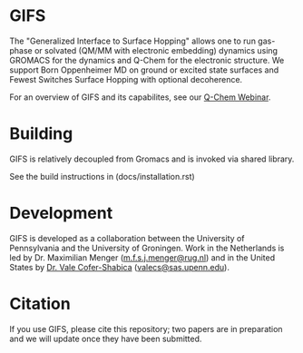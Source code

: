 # GIFS
The "Generalized Interface to Surface Hopping" allows one to run gas-phase or solvated (QM/MM with electronic embedding) dynamics using GROMACS for the dynamics and Q-Chem for the electronic structure. We support Born Oppenheimer MD on ground or excited state surfaces and Fewest Switches Surface Hopping with optional decoherence.

For an overview of GIFS and its capabilites, see our [Q-Chem Webinar](https://www.q-chem.com/webinars/45/).

# Building
GIFS is relatively decoupled from Gromacs and is invoked via shared library.

See the build instructions in (docs/installation.rst)

# Development
GIFS is developed as a collaboration between the University of Pennsylvania and the University of Groningen. Work in the Netherlands is led by Dr. Maximilian Menger (m.f.s.j.menger@rug.nl) and in the United States by [Dr. Vale Cofer-Shabica](https://vale.science) (valecs@sas.upenn.edu).

# Citation
If you use GIFS, please cite this repository; two papers are in preparation and we will update once they have been submitted.